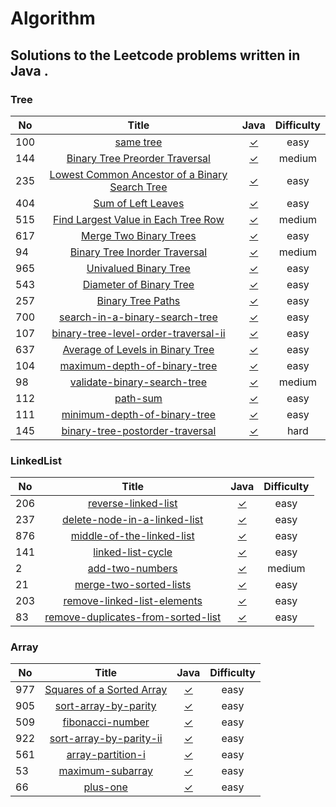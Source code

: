 # Algorithm
## Solutions to the Leetcode problems written in Java .

### Tree

| No      | Title     | Java     | Difficulty     |
| ---------- | :-----------:  | :-----------: |:-----------: |
| 100| [same tree](https://leetcode-cn.com/problems/same-tree/)| [✓](https://github.com/chen7weijie/Algorithm/blob/master/Test_100.java)|easy|
| 144| [Binary Tree Preorder Traversal](https://leetcode-cn.com/problems/binary-tree-preorder-traversal/)| [✓](https://github.com/chen7weijie/Algorithm/blob/master/Test_144.java)|medium|
| 235| [ Lowest Common Ancestor of a Binary Search Tree](https://leetcode-cn.com/problems/lowest-common-ancestor-of-a-binary-search-tree/)| [✓](https://github.com/chen7weijie/Algorithm/blob/master/Test_235.java)|easy|
| 404| [ Sum of Left Leaves](https://leetcode-cn.com/problems/sum-of-left-leaves/)| [✓](https://github.com/chen7weijie/Algorithm/blob/master/Test_404.java)|easy|
| 515| [ Find Largest Value in Each Tree Row](https://leetcode-cn.com/problems/find-largest-value-in-each-tree-row/)| [✓](https://github.com/chen7weijie/Algorithm/blob/master/Test_515.java)|medium|
| 617| [ Merge Two Binary Trees](https://leetcode-cn.com/problems/merge-two-binary-trees/)| [✓](https://github.com/chen7weijie/Algorithm/blob/master/Test_617.java)|easy|
| 94| [ Binary Tree Inorder Traversal](https://leetcode-cn.com/problems/binary-tree-inorder-traversal/)| [✓](https://github.com/chen7weijie/Algorithm/blob/master/Test_94.java)|medium|
| 965| [ Univalued Binary Tree](https://leetcode-cn.com/problems/univalued-binary-tree/)| [✓](https://github.com/chen7weijie/Algorithm/blob/master/Test_965.java)|easy|
| 543| [ Diameter of Binary Tree](https://leetcode-cn.com/problems/diameter-of-binary-tree/)| [✓](https://github.com/chen7weijie/Algorithm/blob/master/Test_543.java)|easy|
| 257| [ Binary Tree Paths](https://leetcode-cn.com/problems/binary-tree-paths/)| [✓](https://github.com/chen7weijie/Algorithm/blob/master/Test_257.java)|easy|
| 700| [ search-in-a-binary-search-tree](https://leetcode-cn.com/problems/search-in-a-binary-search-tree/)| [✓](https://github.com/chen7weijie/Algorithm/blob/master/Test_700.java)|easy|
| 107| [ binary-tree-level-order-traversal-ii](https://leetcode-cn.com/problems/binary-tree-level-order-traversal-ii/)| [✓](https://github.com/chen7weijie/Algorithm/blob/master/Test_107.java)|easy|
| 637| [ Average of Levels in Binary Tree](https://leetcode-cn.com/problems/average-of-levels-in-binary-tree/submissions/)| [✓](https://github.com/chen7weijie/Algorithm/blob/master/Test_637.java)|easy|
| 104| [ maximum-depth-of-binary-tree](https://leetcode-cn.com/problems/maximum-depth-of-binary-tree/)| [✓](https://github.com/chen7weijie/Algorithm/blob/master/Test_104.java)|easy|
| 98| [ validate-binary-search-tree](https://leetcode-cn.com/problems/validate-binary-search-tree/)| [✓](https://github.com/chen7weijie/Algorithm/blob/master/Test_98.java)|medium|
| 112| [ path-sum](https://leetcode-cn.com/problems/path-sum/)| [✓](https://github.com/chen7weijie/Algorithm/blob/master/Test_112.java)|easy|
| 111| [ minimum-depth-of-binary-tree](https://leetcode-cn.com/problems/minimum-depth-of-binary-tree/)| [✓](https://github.com/chen7weijie/Algorithm/blob/master/Test_111.java)|easy|
| 145| [ binary-tree-postorder-traversal](https://leetcode-cn.com/problems/binary-tree-postorder-traversal/)| [✓](https://github.com/chen7weijie/Algorithm/blob/master/Test_145.java)|hard|

### LinkedList
| No      | Title     | Java     | Difficulty     |
| ---------- | :-----------:  | :-----------: |:-----------: |
| 206| [reverse-linked-list](https://leetcode-cn.com/problems/reverse-linked-list/)| [✓](https://github.com/chen7weijie/Algorithm/blob/master/Linkedlist/Test_206.java)|easy|
| 237| [delete-node-in-a-linked-list](https://leetcode-cn.com/problems/delete-node-in-a-linked-list/)| [✓](https://github.com/chen7weijie/Algorithm/blob/master/Linkedlist/Test_237.java)|easy|
| 876| [middle-of-the-linked-list](https://leetcode-cn.com/problems/middle-of-the-linked-list/)| [✓](https://github.com/chen7weijie/Algorithm/blob/master/Linkedlist/Test_876.java)|easy|
| 141| [linked-list-cycle](https://leetcode-cn.com/problems/linked-list-cycle/)| [✓](https://github.com/chen7weijie/Algorithm/blob/master/Linkedlist/Test_141.java)|easy|
| 2| [add-two-numbers](https://leetcode-cn.com/problems/add-two-numbers/)| [✓](https://github.com/chen7weijie/Algorithm/blob/master/Linkedlist/Test_2.java)|medium|
| 21| [merge-two-sorted-lists](https://leetcode-cn.com/problems/merge-two-sorted-lists/)| [✓](https://github.com/chen7weijie/Algorithm/blob/master/Linkedlist/Test_21.java)|easy|
| 203| [remove-linked-list-elements](https://leetcode-cn.com/problems/remove-linked-list-elements)| [✓](https://github.com/chen7weijie/Algorithm/blob/master/Linkedlist/Test_203.java)|easy|
| 83| [remove-duplicates-from-sorted-list](https://leetcode-cn.com/problems/remove-duplicates-from-sorted-list/)| [✓](https://github.com/chen7weijie/Algorithm/blob/master/Linkedlist/Test_83.java)|easy|

### Array
| No      | Title     | Java     | Difficulty     |
| ---------- | :-----------:  | :-----------: |:-----------: |
| 977| [Squares of a Sorted Array](https://leetcode-cn.com/problems/squares-of-a-sorted-array/)| [✓](https://github.com/chen7weijie/Algorithm/blob/master/Array/Test_977.java)|easy|
| 905| [sort-array-by-parity](https://leetcode-cn.com/problems/sort-array-by-parity/)| [✓](https://github.com/chen7weijie/Algorithm/blob/master/Array/Test_905.java)|easy|
| 509| [fibonacci-number](https://leetcode-cn.com/problems/fibonacci-number/)| [✓](https://github.com/chen7weijie/Algorithm/blob/master/Array/Test_509.java)|easy|
| 922| [sort-array-by-parity-ii](https://leetcode-cn.com/problems/sort-array-by-parity-ii/)| [✓](https://github.com/chen7weijie/Algorithm/blob/master/Array/Test_922.java)|easy|
| 561| [array-partition-i](https://leetcode-cn.com/problems/array-partition-i/)| [✓](https://github.com/chen7weijie/Algorithm/blob/master/Array/Test_561.java)|easy|
| 53| [maximum-subarray](https://leetcode-cn.com/problems/maximum-subarray/)| [✓](https://github.com/chen7weijie/Algorithm/blob/master/Array/Test_53.java)|easy|
| 66| [plus-one](https://leetcode-cn.com/problems/plus-one/)| [✓](https://github.com/chen7weijie/Algorithm/blob/master/Array/Test_66.java)|easy|